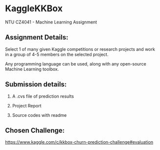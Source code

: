 # KaggleKKBox
NTU CZ4041 - Machine Learning Assignment


## Assignment Details:


Select 1 of many given Kaggle competitions or research projects and work in a group of 4-5 members on the selected project.


Any programming language can be used, along with any open-source Machine Learning toolbox.


## Submission details: 


1. A .cvs file of prediction results


2. Project Report


3. Source codes with readme


## Chosen Challenge: 


https://www.kaggle.com/c/kkbox-churn-prediction-challenge#evaluation

